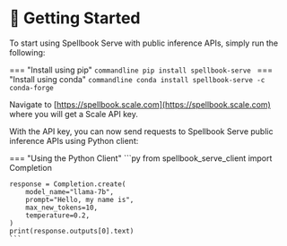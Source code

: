 # 🚀 Getting Started

To start using Spellbook Serve with public inference APIs, simply run the following:

=== "Install using pip"
    ```commandline
    pip install spellbook-serve
    ```
=== "Install using conda"
    ```commandline
    conda install spellbook-serve -c conda-forge
    ```

Navigate to [https://spellbook.scale.com](https://spellbook.scale.com) where
you will get a Scale API key.

With the API key, you can now send requests to Spellbook Serve public inference
APIs using Python client:

=== "Using the Python Client"
    ```py
    from spellbook_serve_client import Completion

    response = Completion.create(
        model_name="llama-7b",
        prompt="Hello, my name is",
        max_new_tokens=10,
        temperature=0.2,
    )
    print(response.outputs[0].text)
    ```
 